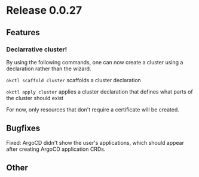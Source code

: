 # Release 0.0.27

## Features

### Declarrative cluster!

By using the following commands, one can now create a cluster using a declaration rather than the wizard.

`okctl scaffold cluster` scaffolds a cluster declaration

`okctl apply cluster` applies a cluster declaration that defines what parts of the cluster should exist

For now, only resources that don't require a certificate will be created. 

## Bugfixes
Fixed: ArgoCD didn't show the user's applications, which should appear after creating ArgoCD application CRDs.

## Other

